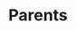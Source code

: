 ---
layout: parents.njk
stylesheet: parents.css
title: Parents

section_1: Parent Judging
caption_1: parent judges are key to successful tournaments! learn how you can become a parent judge here
section_2: Booster Club
caption_2: click to learn more about booster club & how we provide for our students! 
---